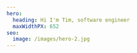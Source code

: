 ```yaml
---
hero:
  heading: Hi I'm Tim, software engineer
  maxWidthPX: 652
seo:
  image: /images/hero-2.jpg
---
```

